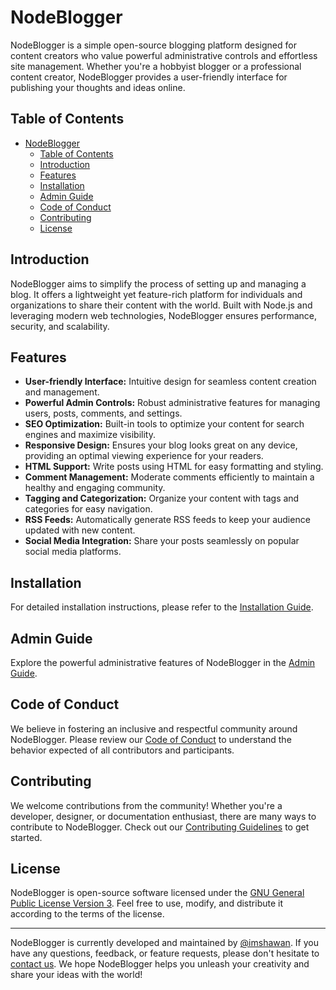 # NodeBlogger

NodeBlogger is a simple open-source blogging platform designed for content creators who value powerful administrative controls and effortless site management. Whether you're a hobbyist blogger or a professional content creator, NodeBlogger provides a user-friendly interface for publishing your thoughts and ideas online.   

## Table of Contents

- [NodeBlogger](#nodeblogger)
  - [Table of Contents](#table-of-contents)
  - [Introduction](#introduction)
  - [Features](#features)
  - [Installation](#installation)
  - [Admin Guide](#admin-guide)
  - [Code of Conduct](#code-of-conduct)
  - [Contributing](#contributing)
  - [License](#license)

## Introduction

NodeBlogger aims to simplify the process of setting up and managing a blog. It offers a lightweight yet feature-rich platform for individuals and organizations to share their content with the world. Built with Node.js and leveraging modern web technologies, NodeBlogger ensures performance, security, and scalability.

## Features

- **User-friendly Interface:** Intuitive design for seamless content creation and management.
- **Powerful Admin Controls:** Robust administrative features for managing users, posts, comments, and settings.
- **SEO Optimization:** Built-in tools to optimize your content for search engines and maximize visibility.
- **Responsive Design:** Ensures your blog looks great on any device, providing an optimal viewing experience for your readers.
- **HTML Support:** Write posts using HTML for easy formatting and styling.
- **Comment Management:** Moderate comments efficiently to maintain a healthy and engaging community.
- **Tagging and Categorization:** Organize your content with tags and categories for easy navigation.
- **RSS Feeds:** Automatically generate RSS feeds to keep your audience updated with new content.
- **Social Media Integration:** Share your posts seamlessly on popular social media platforms.

## Installation

For detailed installation instructions, please refer to the [Installation Guide](./docs/installation.md).

## Admin Guide

Explore the powerful administrative features of NodeBlogger in the [Admin Guide](./docs/admin-guide.md).

## Code of Conduct

We believe in fostering an inclusive and respectful community around NodeBlogger. Please review our [Code of Conduct](./CODE_OF_CONDUCT.md) to understand the behavior expected of all contributors and participants.


## Contributing

We welcome contributions from the community! Whether you're a developer, designer, or documentation enthusiast, there are many ways to contribute to NodeBlogger. Check out our [Contributing Guidelines](./contributing.md) to get started.

## License

NodeBlogger is open-source software licensed under the [GNU General Public License Version 3](./LICENSE). Feel free to use, modify, and distribute it according to the terms of the license.


---

NodeBlogger is currently developed and maintained by [@imshawan](https://github.com/imshawan). If you have any questions, feedback, or feature requests, please don't hesitate to [contact us](mailto:contact@imshawan.dev). We hope NodeBlogger helps you unleash your creativity and share your ideas with the world!
